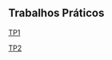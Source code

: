 ## Trabalhos Práticos

[TP1](https://github.com/vasco1m/spln-2223/tree/main/TP1)

[TP2](https://github.com/jtmr05/spln-2223/tree/main/TP2)